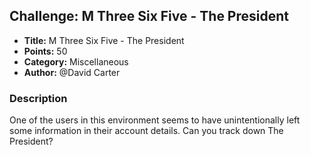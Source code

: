 ## Challenge: M Three Six Five - The President

- **Title:** M Three Six Five - The President
- **Points:** 50
- **Category:** Miscellaneous
- **Author:** @David Carter

### Description

One of the users in this environment seems to have unintentionally left some information in their account details. Can you track down The President?
